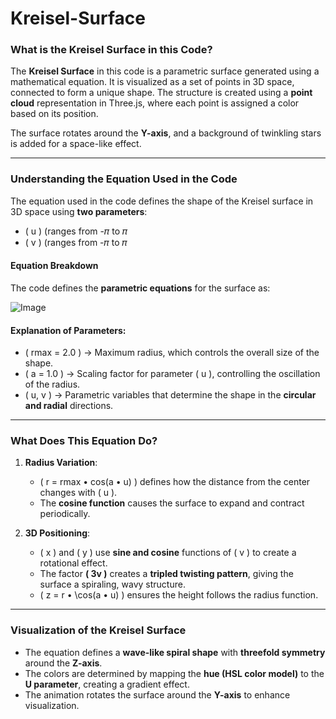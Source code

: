 # Kreisel-Surface

### **What is the Kreisel Surface in this Code?**  
The **Kreisel Surface** in this code is a parametric surface generated using a mathematical equation. It is visualized as a set of points in 3D space, connected to form a unique shape. The structure is created using a **point cloud** representation in Three.js, where each point is assigned a color based on its position.

The surface rotates around the **Y-axis**, and a background of twinkling stars is added for a space-like effect.

---

### **Understanding the Equation Used in the Code**  
The equation used in the code defines the shape of the Kreisel surface in 3D space using **two parameters**:  
- \( u \) (ranges from -𝜋 to 𝜋 
- \( v \) (ranges from -𝜋 to 𝜋

#### **Equation Breakdown**
The code defines the **parametric equations** for the surface as:

![Image](https://github.com/user-attachments/assets/3b065b6c-4fcc-4057-ba7a-014ca4339739)

#### **Explanation of Parameters:**
- \( rmax = 2.0 \) → Maximum radius, which controls the overall size of the shape.
- \( a = 1.0 \) → Scaling factor for parameter \( u \), controlling the oscillation of the radius.
- \( u, v \) → Parametric variables that determine the shape in the **circular and radial** directions.

---

### **What Does This Equation Do?**
1. **Radius Variation**:  
   - \( r = rmax • cos(a • u) \) defines how the distance from the center changes with \( u \).
   - The **cosine function** causes the surface to expand and contract periodically.

2. **3D Positioning**:
   - \( x \) and \( y \) use **sine and cosine** functions of \( v \) to create a rotational effect.
   - The factor **\( 3v \)** creates a **tripled twisting pattern**, giving the surface a spiraling, wavy structure.
   - \( z = r • \cos(a • u) \) ensures the height follows the radius function.

---

### **Visualization of the Kreisel Surface**
- The equation defines a **wave-like spiral shape** with **threefold symmetry** around the **Z-axis**.
- The colors are determined by mapping the **hue (HSL color model)** to the **U parameter**, creating a gradient effect.
- The animation rotates the surface around the **Y-axis** to enhance visualization.
